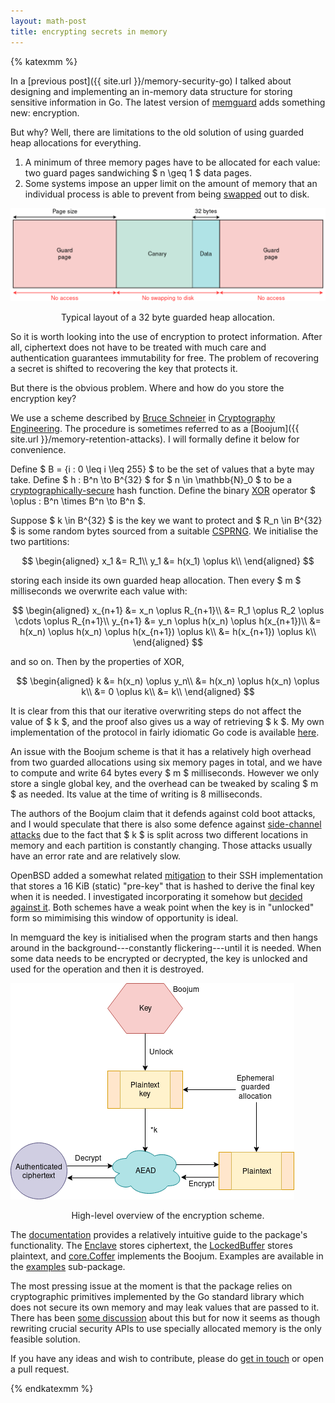 ```yaml
---
layout: math-post
title: encrypting secrets in memory
---
```


{% katexmm %}

In a [previous post]({{ site.url }}/memory-security-go) I talked about designing and implementing an in-memory data structure for storing sensitive information in Go. The latest version of [memguard](https://github.com/awnumar/memguard) adds something new: encryption.

But why? Well, there are limitations to the old solution of using guarded heap allocations for everything.

1. A minimum of three memory pages have to be allocated for each value: two guard pages sandwiching $ n \geq 1 $ data pages.
2. Some systems impose an upper limit on the amount of memory that an individual process is able to prevent from being [swapped](https://en.wikipedia.org/wiki/Paging) out to disk.

<div class="image">
<img src="/assets/images/guarded_allocation.png" alt="Memory layout of guarded heap allocation." class="center" />
<center><p>Typical layout of a 32 byte guarded heap allocation.</p></center>
</div>

So it is worth looking into the use of encryption to protect information. After all, ciphertext does not have to be treated with much care and authentication guarantees immutability for free. The problem of recovering a secret is shifted to recovering the key that protects it.

But there is the obvious problem. Where and how do you store the encryption key?

We use a scheme described by [Bruce Schneier](https://en.wikipedia.org/wiki/Bruce_Schneier) in [Cryptography Engineering](https://www.schneier.com/books/cryptography_engineering/). The procedure is sometimes referred to as a [Boojum]({{ site.url }}/memory-retention-attacks). I will formally define it below for convenience.

Define $ B = \{i : 0 \leq i \leq 255\} $ to be the set of values that a byte may take. Define $ h : B^n \to B^{32} $ for $ n \in \mathbb{N}_0 $ to be a [cryptographically-secure](https://en.wikipedia.org/wiki/Cryptographic_hash_function) hash function. Define the binary [XOR](https://en.wikipedia.org/wiki/Exclusive_or) operator $ \oplus : B^n \times B^n \to B^n $.

Suppose $ k \in B^{32} $ is the key we want to protect and $ R_n \in B^{32} $ is some random bytes sourced from a suitable [CSPRNG](https://en.wikipedia.org/wiki/Cryptographically_secure_pseudorandom_number_generator). We initialise the two partitions:

$$
\begin{aligned}
x_1 &= R_1\\
y_1 &= h(x_1) \oplus k\\
\end{aligned}
$$

storing each inside its own guarded heap allocation. Then every $ m $ milliseconds we overwrite each value with:

$$
\begin{aligned}
x_{n+1} &= x_n \oplus R_{n+1}\\
        &= R_1 \oplus R_2 \oplus \cdots \oplus R_{n+1}\\
y_{n+1} &= y_n \oplus h(x_n) \oplus h(x_{n+1})\\
        &= h(x_n) \oplus h(x_n) \oplus h(x_{n+1}) \oplus k\\
        &= h(x_{n+1}) \oplus k\\
\end{aligned}
$$

and so on. Then by the properties of XOR,

$$
\begin{aligned}
k &= h(x_n) \oplus y_n\\
  &= h(x_n) \oplus h(x_n) \oplus k\\
  &= 0 \oplus k\\
  &= k\\
\end{aligned}
$$

It is clear from this that our iterative overwriting steps do not affect the value of $ k $, and the proof also gives us a way of retrieving $ k $. My own implementation of the protocol in fairly idiomatic Go code is available [here](https://github.com/awnumar/memguard/blob/master/core/coffer.go).

An issue with the Boojum scheme is that it has a relatively high overhead from two guarded allocations using six memory pages in total, and we have to compute and write 64 bytes every $ m $ milliseconds. However we only store a single global key, and the overhead can be tweaked by scaling $ m $ as needed. Its value at the time of writing is 8 milliseconds.

The authors of the Boojum claim that it defends against cold boot attacks, and I would speculate that there is also some defence against [side-channel attacks](https://en.wikipedia.org/wiki/Speculative_execution#Security_vulnerabilities) due to the fact that $ k $ is split across two different locations in memory and each partition is constantly changing. Those attacks usually have an error rate and are relatively slow.

OpenBSD added a somewhat related [mitigation](https://github.com/openbsd/src/commit/707316f931b35ef67f1390b2a00386bdd0863568) to their SSH implementation that stores a 16 KiB (static) "pre-key" that is hashed to derive the final key when it is needed. I investigated incorporating it somehow but [decided against it](https://github.com/awnumar/memguard/issues/88#issuecomment-511366666). Both schemes have a weak point when the key is in "unlocked" form so mimimising this window of opportunity is ideal.

In memguard the key is initialised when the program starts and then hangs around in the background---constantly flickering---until it is needed. When some data needs to be encrypted or decrypted, the key is unlocked and used for the operation and then it is destroyed.

<div class="image">
<img src="/assets/images/memguard_structure.png" alt="Diagram showing the high-level structure of the scheme." class="center" />
<center><p>High-level overview of the encryption scheme.</p></center>
</div>

The [documentation](https://godoc.org/github.com/awnumar/memguard) provides a relatively intuitive guide to the package's functionality. The [Enclave](https://godoc.org/github.com/awnumar/memguard#Enclave) stores ciphertext, the [LockedBuffer](https://godoc.org/github.com/awnumar/memguard#LockedBuffer) stores plaintext, and [core.Coffer](https://godoc.org/github.com/awnumar/memguard/core#Coffer) implements the Boojum. Examples are available in the [examples](https://github.com/awnumar/memguard/tree/master/examples) sub-package.

The most pressing issue at the moment is that the package relies on cryptographic primitives implemented by the Go standard library which does not secure its own memory and may leak values that are passed to it. There has been [some discussion](https://github.com/golang/go/issues/21865) about this but for now it seems as though rewriting crucial security APIs to use specially allocated memory is the only feasible solution.

If you have any ideas and wish to contribute, please do [get in touch](mailto:awn@spacetime.dev) or open a pull request.

{% endkatexmm %}
